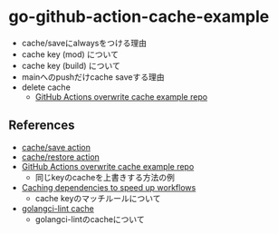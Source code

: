 # go-github-action-cache-example

- cache/saveにalwaysをつける理由
- cache key (mod) について
- cache key (build) について
- mainへのpushだけcache saveする理由
- delete cache
  - [GitHub Actions overwrite cache example repo](https://github.com/azu/github-actions-overwrite-cache-example)

## References

- [cache/save action](https://github.com/actions/cache/blob/main/save/README.md)
- [cache/restore action](https://github.com/actions/cache/blob/main/restore/README.md)
- [GitHub Actions overwrite cache example repo](https://github.com/azu/github-actions-overwrite-cache-example)
  - 同じkeyのcacheを上書きする方法の例
- [Caching dependencies to speed up workflows](https://docs.github.com/en/actions/using-workflows/caching-dependencies-to-speed-up-workflows)
  - cache keyのマッチルールについて
- [golangci-lint cache](https://golangci-lint.run/usage/configuration/#cache)
  - golangci-lintのcacheについて
